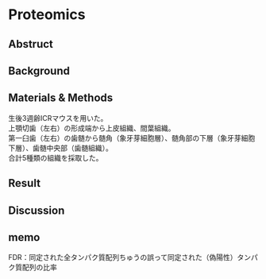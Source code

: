 # Proteomics

## Abstruct


## Background


## Materials & Methods

生後3週齢ICRマウスを用いた。  
上顎切歯（左右）の形成端から上皮組織、間葉組織。  
第一臼歯（左右）の歯髄から髄角（象牙芽細胞層）、髄角部の下層（象牙芽細胞下層）、歯髄中央部（歯髄組織）。  
合計5種類の組織を採取した。

## Result

## Discussion

## memo

FDR：同定された全タンパク質配列ちゅうの誤って同定された（偽陽性）タンパク質配列の比率  
